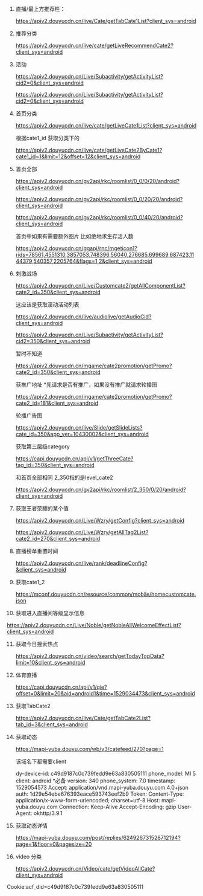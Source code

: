 1. 直播/最上方推荐栏：

   https://apiv2.douyucdn.cn/live/Cate/getTabCate1List?client_sys=android

2. 推荐分类

   https://apiv2.douyucdn.cn/live/cate/getLiveRecommendCate2?client_sys=android

3. 活动

   https://apiv2.douyucdn.cn/Live/Subactivity/getActivityList?cid2=0&client_sys=android

   https://apiv2.douyucdn.cn/Live/Subactivity/getActivityList?cid2=0&client_sys=android

4. 首页分类

   https://apiv2.douyucdn.cn/live/cate/getLiveCate1List?client_sys=android

   根据cate1_id 获取分类下的

   https://apiv2.douyucdn.cn/live/cate/getLiveCate2ByCate1?cate1_id=1&limit=12&offset=12&client_sys=android

5. 首页全部

   https://apiv2.douyucdn.cn/gv2api/rkc/roomlist/0_0/0/20/android?client_sys=android

   https://apiv2.douyucdn.cn/gv2api/rkc/roomlist/0_0/20/20/android?client_sys=android

   https://apiv2.douyucdn.cn/gv2api/rkc/roomlist/0_0/40/20/android?client_sys=android

   首页中如果有需要额外图片 比如绝地求生存活人数

   https://apiv2.douyucdn.cn/ggapi/rnc/mgeticon1?rids=78561,4551310,3857053,748396,56040,276685,699689,687423,1144379,540357,2205764&flags=1,2&client_sys=android

6. 刺激战场

   https://apiv2.douyucdn.cn/Live/Customcate2/getAllComponentList?cate2_id=350&client_sys=android

   这应该是获取滚动活动列表

   https://apiv2.douyucdn.cn/live/audiolive/getAudioCid?client_sys=android

   https://apiv2.douyucdn.cn/Live/Subactivity/getActivityList?cid2=350&client_sys=android

   暂时不知道

   https://apiv2.douyucdn.cn/mgame/cate2promotion/getPromo?cate2_id=350&client_sys=android

   获推广地址    *先请求是否有推广，如果没有推广就请求轮播图

   https://apiv2.douyucdn.cn/mgame/cate2promotion/getPromo?cate2_id=181&client_sys=android

   轮播广告图

   https://apiv2.douyucdn.cn/live/Slide/getSlideLists?cate_id=350&app_ver=10430002&client_sys=android

   获取第三层级category

   https://capi.douyucdn.cn/api/v1/getThreeCate?tag_id=350&client_sys=android

   和首页全部相同 2_350指的是level_cate2

   https://apiv2.douyucdn.cn/gv2api/rkc/roomlist/2_350/0/20/android?client_sys=android

7. 获取王者荣耀的某个值

   https://apiv2.douyucdn.cn/Live/Wzry/getConfig?client_sys=android

   https://apiv2.douyucdn.cn/Live/Wzry/getAllTag2List?cate2_id=270&client_sys=android

8. 直播榜单重置时间

   https://apiv2.douyucdn.cn/live/rank/deadlineConfig?&client_sys=android

9. 获取cate1_2

   https://mconf.douyucdn.cn/resource/common/mobile/homecustomcate.json

10. 获取进入直播间等级显示信息

  https://apiv2.douyucdn.cn/Live/Noble/getNobleAllWelcomeEffectList?client_sys=android

11. 获取今日搜索热点

    https://apiv2.douyucdn.cn/video/search/getTodayTopData?limit=10&client_sys=android

12. 体育直播

    https://capi.douyucdn.cn/api/v1/qie?offset=0&limit=20&aid=android1&time=1529034473&client_sys=android

13. 获取TabCate2

    https://apiv2.douyucdn.cn/live/Cate/getTabCate2List?tab_id=3&client_sys=android

    

14. 获取动态

    https://mapi-yuba.douyu.com/wb/v3/catefeed/270?page=1

    该域名下都需要client

    dy-device-id: c49d9187c0c739fedd9e63a830505111
    phone_model: MI 5
    client: android *必备
    version: 340
    phone_system: 7.0
    timestamp: 1529054573
    Accept: application/vnd.mapi-yuba.douyu.com.4.0+json
    auth: 1d29e54ebe676393eace593743eef2b9
    Token: 
    Content-Type: application/x-www-form-urlencoded; charset=utf-8
    Host: mapi-yuba.douyu.com
    Connection: Keep-Alive
    Accept-Encoding: gzip
    User-Agent: okhttp/3.9.1

15. 获取动态详情

    https://mapi-yuba.douyu.com/post/replies/624926731528712194?page=1&floor=0&pagesize=20

16. video 分类

    https://apiv2.douyucdn.cn/Video/cate/getVideoAllCate?client_sys=android

Cookie:acf_did=c49d9187c0c739fedd9e63a830505111

